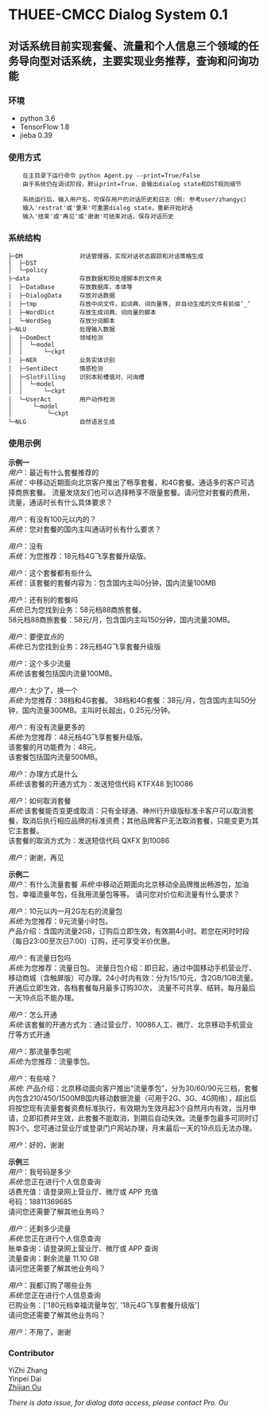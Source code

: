 # THUEE-CMCC Dialog System 0.1
## 对话系统目前实现套餐、流量和个人信息三个领域的任务导向型对话系统，主要实现业务推荐，查询和问询功能

### 环境
* python 3.6
* TensorFlow 1.8
* jieba 0.39
### 使用方式

		在主目录下运行命令 python Agent.py --print=True/False 
		由于系统仍在调试阶段，默认print=True，会输出dialog state和DST规则细节
		
		系统运行后，输入用户名，可保存用户的对话历史和日志（例: 参考user/zhangyc）
		输入'restrat'或'重来'可重置dialog state，重新开始对话
		输入'结束'或'再见'或'谢谢'可结束对话，保存对话历史
		
### 系统结构
```
├─DM  			    对话管理器，实现对话状态跟踪和对话策略生成
│  ├─DST		
│  └─policy
├─data 				存放数据和预处理脚本的文件夹
│  ├─DataBase 	 	存放数据库，本体等
│  ├─DialogData 	存放对话数据
│  ├─tmp			存放中间文件，如词典、词向量等, 非自动生成的文件有前缀‘_’
│  ├─WordDict 		存放生成词典、词向量的脚本
│  └─WordSeg 		存放分词脚本
├─NLU 				处理输入数据
│  ├─DomDect 		领域检测
│  │  └─model  	
│  │      └─ckpt 	
│  ├─NER 			业务实体识别
│  ├─SentiDect 		情感检测
│  ├─SlotFilling 	识别本轮槽值对、问询槽
│  │  └─model
│  │      └─ckpt
│  └─UserAct 		用户动作检测
│      └─model
│          └─ckpt
└─NLG 				自然语言生成
```
### 使用示例  
__示例一__  
_用户_：最近有什么套餐推荐的  
_系统_：中移动近期面向北京客户推出了畅享套餐，和4G套餐。通话多的客户可选择商旅套餐。 
     流量发烧友们也可以选择畅享不限量套餐。请问您对套餐的费用，流量，通话时长有什么具体要求？  
     
_用户_：有没有100元以内的？  
_系统_：您对套餐的国内主叫通话时长有什么要求？  

_用户_：没有  
_系统_：为您推荐：18元档4G飞享套餐升级版。  

_用户_：这个套餐都有些什么  
_系统_：该套餐的套餐内容为：包含国内主叫0分钟，国内流量100MB  

_用户_：还有别的套餐吗  
_系统_:已为您找到业务：58元档88商旅套餐。  
      58元档88商旅套餐：58元/月，包含国内主叫150分钟，国内流量30MB。  
      
_用户_：要便宜点的   
_系统_:已为您找到业务：28元档4G飞享套餐升级版   
 
_用户_：这个多少流量    
_系统_:该套餐包括国内流量100MB。   

_用户_：太少了，换一个   
_系统_:为您推荐：38档和4G套餐。
        38档和4G套餐：38元/月，包含国内主叫50分钟，国内流量300MB。主叫时长超出，0.25元/分钟。   
        
_用户_：有没有流量更多的    
_系统_:为您推荐：48元档4G飞享套餐升级版。   
该套餐的月功能费为：48元。   
该套餐包括国内流量500MB。   

_用户_：办理方式是什么   
_系统_:该套餐的开通方式为：发送短信代码 KTFX48 到10086   

_用户_：如何取消套餐   
_系统_:该套餐能否变更或取消：只有全球通、神州行升级版标准卡客户可以取消套餐，取消后执行相应品牌的标准资费；其他品牌客户无法取消套餐，只能变更为其它主套餐。   
该套餐的取消方式为：发送短信代码 QXFX 到10086   

_用户_：谢谢，再见


__示例二__  
_用户_：有什么流量套餐
_系统_:中移动近期面向北京移动全品牌推出畅游包，加油包，幸福流量年包，任我用流量包等等。
请问您对价位和流量有什么要求？  

_用户_：10元以内一月2G左右的流量包    
_系统_:为您推荐：9元流量小时包。    
产品介绍：含国内流量2GB，订购后立即生效，有效期4小时。若您在闲时时段（每日23:00至次日7:00）订购，还可享受半价优惠。    

_用户_：有流量日包吗  
_系统_:为您推荐：流量日包。
流量日包介绍：即日起，通过中国移动手机营业厅、移动商城（含触屏版）可办理。24小时内有效：分为15/10元，含2GB/1GB流量。开通后立即生效，各档套餐每月最多订购30次， 流量不可共享、结转。每月最后一天19点后不能办理。   

_用户_：怎么开通    
_系统_:该套餐的开通方式为：通过营业厅、10086人工、微厅、北京移动手机营业厅等方式开通    

_用户_：那流量季包呢  
_系统_:为您推荐：流量季包。  

_用户_：有些啥？  
_系统_: 产品介绍：北京移动面向客户推出“流量季包”，分为30/60/90元三档，套餐内包含210/450/1500MB国内移动数据流量（可用于2G、3G、4G网络），超出后将按您现有流量套餐资费标准执行，有效期为生效月起3个自然月内有效，当月申请，立即扣费并生效，此套餐不能取消，到期后自动失效。流量季包最多可同时订购3个。您可通过营业厅或登录门户网站办理，月末最后一天的19点后无法办理。
  
_用户_：好的，谢谢


__示例三__   
_用户_：我号码是多少  
_系统_:您正在进行个人信息查询  
话费充值：请登录网上营业厅、微厅或 APP 充值  
号码：18811369685  
请问您还需要了解其他业务吗？ 

_用户_：还剩多少流量  
_系统_:您正在进行个人信息查询  
账单查询：请登录网上营业厅、微厅或 APP 查询    
流量查询：剩余流量 11.10 GB    
请问您还需要了解其他业务吗？    

_用户_：我都订购了哪些业务     
_系统_:您正在进行个人信息查询   
已购业务：['180元档幸福流量年包', '18元4G飞享套餐升级版']    
请问您还需要了解其他业务吗？   

_用户_：不用了，谢谢   


### Contributor

YiZhi Zhang  
Yinpei Dai  
[Zhijian Ou](http://oa.ee.tsinghua.edu.cn/ouzhijian/index.htm)  

_There is data issue, for dialog data access, please contact Pro. Ou_
